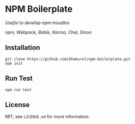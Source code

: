 # NPM Boilerplate 


_Useful to develop npm  moudles_

_npm, Webpack, Bable, Karma, Chai, Sinon_


## Installation

```
git clone https://github.com/khakurel/npm-boilerplate.git
npm init
```

## Run Test
```
npm run test
```

## License

MIT, see `LICENSE.md` for more information.